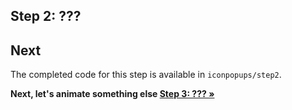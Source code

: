 ## Step 2: ???



## Next

The completed code for this step is available in `iconpopups/step2`.

**Next, let's animate something else [Step 3: ??? &raquo;](step3.md)**
